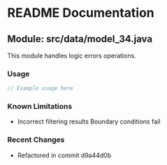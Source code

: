 # README Documentation

## Module: src/data/model_34.java

This module handles logic errors operations.

### Usage

```javascript
// Example usage here
```

### Known Limitations

- Incorrect filtering results Boundary conditions fail

### Recent Changes

- Refactored in commit d9a44d0b
